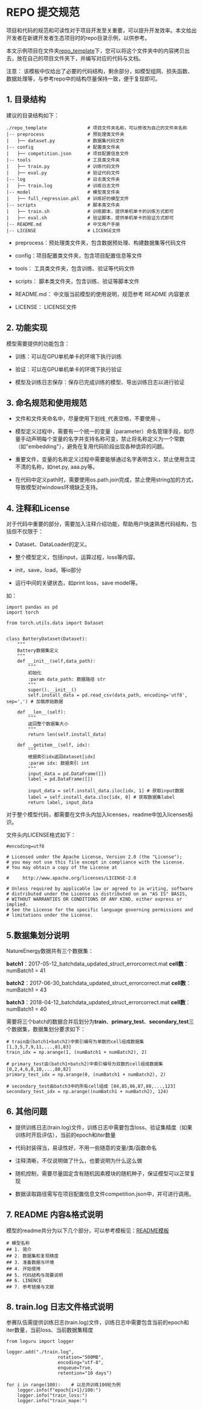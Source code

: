 # REPO 提交规范

项目和代码的规范和可读性对于项目开发至关重要，可以提升开发效率。本文给出开发者在新建开发者生态项目时的repo目录示例，以供参考。

本文示例项目在文件夹[repo_template](https://github.com/PaddlePaddle/models/blob/release/2.2/community/repo_template)下，您可以将这个文件夹中的内容拷贝出去，放在自己的项目文件夹下，并编写对应的代码与文档。

注意： 该模板中仅给出了必要的代码结构，剩余部分，如模型组网、损失函数、数据处理等，与参考repo中的结构尽量保持一致，便于复现即可。



## 1. 目录结构

建议的目录结构如下：

```Plaintext
./repo_template               # 项目文件夹名称，可以修改为自己的文件夹名称
|-- preprocess                # 预处理类文件夹
|   ├── dataset.py            # 数据集代码文件
|-- config                    # 配置类文件夹
|   ├── competition.json      # 项目配置信息文件
|-- tools                     # 工具类文件夹
|   ├── train.py              # 训练代码文件
|   ├── eval.py               # 验证代码文件
|-- log                       # 日志类文件夹
|   ├── train.log             # 训练日志文件
|-- model                     # 模型类文件夹
|   ├── full_regression.pkl   # 训练好的模型文件
|-- scripts                   # 脚本类文件夹
|   ├── train.sh              # 训练脚本，提供单机单卡的训练方式即可
|   ├── eval.sh               # 验证脚本，提供单机单卡的验证方式即可
|-- README.md                 # 中文用户手册
|-- LICENSE                   # LICENSE文件
```

- preprocess：预处理类文件夹，包含数据预处理、构建数据集等代码文件

- config：项目配置类文件夹，包含项目配置信息等文件

- tools： 工具类文件夹，包含训练、验证等代码文件

- scripts： 脚本类文件夹，包含训练、验证等脚本文件

- README.md： 中文版当前模型的使用说明，规范参考 README 内容要求

- LICENSE： LICENSE文件



## 2. 功能实现

模型需要提供的功能包含：

- 训练：可以在GPU单机单卡的环境下执行训练

- 验证：可以在GPU单机单卡的环境下执行验证

- 模型及训练日志保存：保存已完成训练的模型、导出训练日志以进行验证



## 3. 命名规范和使用规范

- 文件和文件夹命名中，尽量使用下划线`_`代表空格，不要使用`-`。

- 模型定义过程中，需要有一个统一的变量（parameter）命名管理手段，如尽量手动声明每个变量的名字并支持名称可变，禁止将名称定义为一个常数（如"embedding"），避免在复用代码阶段出现各种诡异的问题。

- 重要文件，变量的名称定义过程中需要能够通过名字表明含义，禁止使用含混不清的名称，如net.py, aaa.py等。

- 在代码中定义path时，需要使用os.path.join完成，禁止使用string加的方式，导致模型对windows环境缺乏支持。



## 4. 注释和License

对于代码中重要的部分，需要加入注释介绍功能，帮助用户快速熟悉代码结构，包括但不仅限于：

- Dataset、DataLoader的定义。

- 整个模型定义，包括input，运算过程，loss等内容。

- init，save，load，等io部分

- 运行中间的关键状态，如print loss，save model等。

如：

```undefined
import pandas as pd
import torch

from torch.utils.data import Dataset


class BatteryDataset(Dataset):
    """
    Battery数据集定义
    """
    def __init__(self,data_path):
        """
        初始化
        :param data_path: 数据路径 str
        """
        super().__init__()
        self.install_data = pd.read_csv(data_path, encoding='utf8', sep=',') # 加载原始数据
        
    def __len__(self):
        """
        返回整个数据集大小
        """
        return len(self.install_data)
    
    def __getitem__(self, idx):
        """
        根据索引idx返回dataset[idx]
        :param idx: 数据索引 int
        """
        input_data = pd.DataFrame([])
        label = pd.DataFrame([])
        
        input_data = self.install_data.iloc[idx, 1] # 获取input数据
        label = self.install_data.iloc[idx, 0] # 获取数据集label
        return label, input_data
```

对于整个模型代码，都需要在文件头内加入licenses，readme中加入licenses标识。

文件头内LICENSE格式如下：

```Plaintext
#encoding=utf8

# Licensed under the Apache License, Version 2.0 (the "License");
# you may not use this file except in compliance with the License.
# You may obtain a copy of the License at

#     http://www.apache.org/licenses/LICENSE-2.0

# Unless required by applicable law or agreed to in writing, software
# distributed under the License is distributed on an "AS IS" BASIS,
# WITHOUT WARRANTIES OR CONDITIONS OF ANY KIND, either express or implied.
# See the License for the specific language governing permissions and
# limitations under the License.
```



## 5.数据集划分说明

NatureEnergy数据共有三个数据集：

**batch1**：2017-05-12_batchdata_updated_struct_errorcorrect.mat        **cell数**：numBatch1 = 41

**batch2**：2017-06-30_batchdata_updated_struct_errorcorrect.mat        **cell数**：numBatch1 = 43

**batch3**：2018-04-12_batchdata_updated_struct_errorcorrect.mat        **cell数**：numBatch1 = 40

需要将三个batch的数据合并后划分为**train**、**primary_test**、**secondary_test**三个数据集，数据集划分要求如下：

```undefined
# train由(batch1+batch2)中索引编号为单数的cell组成数据集 [1,3,5,7,9,11,...,81,83]
train_idx = np.arange(1, (numBatch1 + numBatch2), 2)

# primary_test由(batch1+batch2)中索引编号为双数的cell组成数据集 [0,2,4,6,8,10,...,80,82]
primary_test_idx = np.arange(0, (numBatch1 + numBatch2), 2)

# secondary_test由batch3中的所有cell组成 [84,85,86,87,88,...,123]
secondary_test_idx = np.arange((numBatch1 + numBatch2), 124)
```



## 6. 其他问题

- 提供训练日志(train.log)文件，训练日志中需要包含loss、验证集精度（如果训练时开启评估），当前的epoch和iter数量

- 代码封装得当，易读性好，不用一些随意的变量/类/函数命名

- 注释清晰，不仅说明做了什么，也要说明为什么这么做

- 随机控制，需要尽量固定含有随机因素模块的随机种子，保证模型可以正常复现

- 数据读取路径需写在项目配置信息文件competition.json中，并可进行调用。



## 7. README 内容&格式说明

模型的readme共分为以下几个部分，可以参考模板见：[README模板](https://thinkenergy.feishu.cn/docx/doxcnMY2aaJjI4xymjqxhwUDkQj?from=from_copylink) 

```Plaintext
# 模型名称
## 1. 简介
## 2. 数据集和复现精度
## 3. 准备数据与环境
## 4. 开始使用
## 5. 代码结构与简要说明
## 6. LINENCE
## 7. 参考链接与文献
```



## 8. train.log 日志文件格式说明

参赛队伍需提供训练日志(train.log)文件，训练日志中需要包含当前的epoch和iter数量，当前loss、当前数据集精度

```undefined
from loguru import logger

logger.add("./train.log",
                   rotation="500MB",
                   encoding="utf-8",
                   enqueue=True,
                   retention="10 days")
                   
for i in range(100):    # 以总共训练100轮为例
    logger.info(f"epoch{i+1}/100:")
    logger.info("train_loss:")
    logger.info("train_mape:")
```